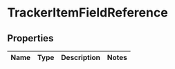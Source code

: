
# TrackerItemFieldReference

## Properties
Name | Type | Description | Notes
------------ | ------------- | ------------- | -------------



